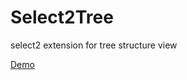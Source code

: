 Select2Tree
===========

select2 extension for tree structure view


[Demo](https://qroc.github.io/Select2Tree/)
